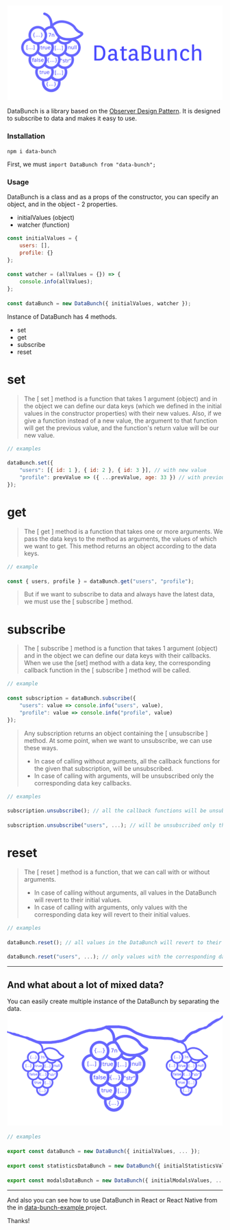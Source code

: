 ![DataBunch](./images/data-bunch-bg.png)

DataBunch is a library based on the [Observer Design Pattern](https://en.wikipedia.org/wiki/Observer_pattern).
It is designed to subscribe to data and makes it easy to use.

### Installation
    npm i data-bunch

First, we must ```import DataBunch from "data-bunch";```

### Usage

DataBunch is a class and as a props of the constructor, you can specify an object, and in the object - 2 properties.
- initialValues (object)
- watcher (function)

``` javascript
const initialValues = {
    users: [],
    profile: {}
};

const watcher = (allValues = {}) => {
    console.info(allValues);
};

const dataBunch = new DataBunch({ initialValues, watcher });
```
Instance of DataBunch has 4 methods.
- set
- get
- subscribe
- reset

# set
> The [ set ] method is a function that takes 1 argument (object) and in the object we can define our data keys (which we defined in the initial values in the constructor properties) with their new values.
> Also, if we give a function instead of a new value, the argument to that function will get the previous value, and the function's return value will be our new value.

``` javascript
// examples

dataBunch.set({
    "users": [{ id: 1 }, { id: 2 }, { id: 3 }], // with new value
    "profile": prevValue => ({ ...prevValue, age: 33 }) // with previous value
});

```
# get
> The [ get ] method is a function that takes one or more arguments.
> We pass the data keys to the method as arguments, the values of which we want to get.
> This method returns an object according to the data keys.
``` javascript
// example

const { users, profile } = dataBunch.get("users", "profile");
```
> But if we want to subscribe to data and always have the latest data, we must use the [ subscribe ] method.

# subscribe
> The [ subscribe ] method is a function that takes 1 argument (object) and in the object we can define our data keys with their callbacks.
> When we use the [set] method with a data key, the corresponding callback function in the [ subscribe ] method will be called.

``` javascript
// example

const subscription = dataBunch.subscribe({
    "users": value => console.info("users", value),
    "profile": value => console.info("profile", value)
});
```
> Any subscription returns an object containing the [ unsubscribe ] method.
> At some point, when we want to unsubscribe, we can use these ways.
> - In case of calling without arguments, all the callback functions for the given that subscription, will be unsubscribed.
> - In case of calling with arguments, will be unsubscribed only the corresponding data key callbacks.

``` javascript
// examples

subscription.unsubscribe(); // all the callback functions will be unsubscribed

subscription.unsubscribe("users", ...); // will be unsubscribed only the corresponding data key callbacks
```
# reset
> The [ reset ] method is a function, that we can call with or without arguments. 
> - In case of calling without arguments, all values in the DataBunch will revert to their initial values.
> - In case of calling with arguments, only values with the corresponding data key will revert to their initial values.

``` javascript
// examples

dataBunch.reset(); // all values in the DataBunch will revert to their initial values

dataBunch.reset("users", ...); // only values with the corresponding data key will revert to their initial values
```

---
## And what about a lot of mixed data?
You can easily create multiple instance of the DataBunch by separating the data.
![DataBunch](./images/data-bunch-multiple.png)
``` javascript
// examples

export const dataBunch = new DataBunch({ initialValues, ... });

export const statisticsDataBunch = new DataBunch({ initialStatisticsValues, ... });

export const modalsDataBunch = new DataBunch({ initialModalsValues, ... });
```
---

And also you can see how to use DataBunch in React or React Native from the in [ data-bunch-example ](https://github.com/HamoMinasyan/data-bunch-example/tree/main/src) project.

Thanks!